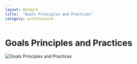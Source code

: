 ```yaml
---
layout: default
title:  "Goals Principles and Practices"
category: architecture
---
```


# Goals Principles and Practices


![Goals Principles and Practices](https://github.com/SkillsFundingAgency/das-technical-guidance/tree/arch-principles/principles/architecture/images/GoalsPrinciplesPractices.png)

